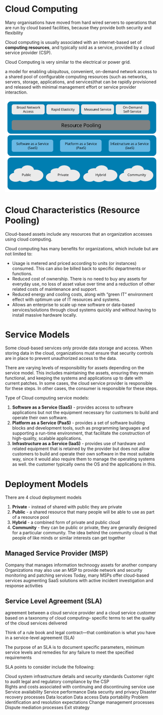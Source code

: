 # Cloud Computing
Many organisations have moved from hard wired servers to operations that are run by cloud based facilities, because they provide both security and flexibility

Cloud computing is usually associated with an internet-based set of **computing resources**, and typically sold as a service, provided by a cloud service provider (CSP). 

Cloud Computing is very similar to the electrical or power grid. 

a model for enabling ubiquitous, convenient, on-demand network access to a shared pool of configurable computing resources (such as networks, servers, storage, applications, and services)that can be rapidly provisioned and released with minimal management effort or service provider interaction.

![alt](../Assets/EDU-ELCC-70355a-techart-Cloud-v03.svg)

# Cloud Characteristics (Resource Pooling)
Cloud-based assets include any resources that an organization accesses using cloud computing.

Cloud computing has many benefits for organizations, which include but are not limited to: 
- Usage is metered and priced according to units (or instances) consumed. This can also be billed back to specific departments or functions.
- Reduced cost of ownership. There is no need to buy any assets for everyday use, no loss of asset value over time and a reduction of other related costs of maintenance and support.
- Reduced energy and cooling costs, along with “green IT” environment effect with optimum use of IT resources and systems.
- Allows an enterprise to scale up new software or data-based services/solutions through cloud systems quickly and without having to install massive hardware locally.

# Service Models
Some cloud-based services only provide data storage and access. When storing data in the cloud, organizations must ensure that security controls are in place to prevent unauthorized access to the data. 

There are varying levels of responsibility for assets depending on the service model. This includes maintaining the assets, ensuring they remain functional, and keeping the systems and applications up to date with current patches. In some cases, the cloud service provider is responsible for these steps. In other cases, the consumer is responsible for these steps. 

Type of Cloud computing service models:
1. **Software as a Service (SaaS)** - provides access to software applications but not the equipment necessary for customers to build and operate their own software.
2. **Platform as a Service (PaaS)** - provides a set of software building blocks and development tools, such as programming languages and supporting a run-time environment, that facilitate the construction of high-quality, scalable applications.
3. **Infrastructure as a Service (IaaS)** - provides use of hardware and related equipment that is retained by the provider but does not allow customers to build and operate their own software in the most suitable way, since it would also require them to manage the operating systems as well.
the customer typically owns the OS and the applications in this.

# Deployment Models
There are 4 cloud deployment models
1. **Private** - instead of shared with public they are private
2. **Public** - a shared resource that many people will be able to use as part of a resource pool
3. **Hybrid** - a combined form of private and public cloud
4. **Community** - they can be public or private, they are genarally designed for a particular community. The idea behind the community cloud is that people of like minds or similar interests can get together

## Managed Service Provider (MSP)
Company that manages information technoogy assets for another company
Organizations may also use an MSP to provide network and security monitoring and patching services
Today, many MSPs offer cloud-based services augmenting SaaS solutions with active incident investigation and response activities

## Service Level Agreement (SLA)
agreement between a cloud service provider and a cloud service customer based on a taxonomy of cloud computing– specific terms to set the quality of the cloud services delivered

Think of a rule book and legal contract—that combination is what you have in a service-level agreement (SLA)

The purpose of an SLA is to document specific parameters, minimum service levels and remedies for any failure to meet the specified requirements

SLA points to consider include the following:

Cloud system infrastructure details and security standards
Customer right to audit legal and regulatory compliance by the CSP         
Rights and costs associated with continuing and discontinuing service use
Service availability
Service performance
Data security and privacy
Disaster recovery processes
Data location
Data access
Data portability
Problem identification and resolution expectations
Change management processes
Dispute mediation processes
Exit strategy 
